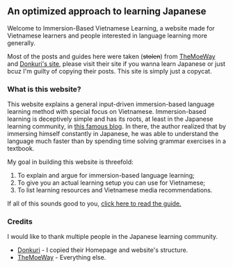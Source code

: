 ## An optimized approach to learning Japanese

Welcome to Immersion-Based Vietnamese Learning, a website made for Vietnamese learners and people interested in language learning more generally.

Most of the posts and guides here were taken (~~stolen~~) from [TheMoeWay](https://learnjapanese.moe/) and [Donkuri's site](https://donkuri.github.io/learn-japanese/), please visit their site if you wanna learn Japanese or just bcuz I'm guilty of copying their posts. This site is simply just a copycat.


### What is this website?

This website explains a general input-driven immersion-based language learning method with special focus on Vietnamese. Immersion-based learning is deceptively simple and has its roots, at least in the Japanese learning community, in [this famous blog](http://web.archive.org/web/20230604042706/http://www.alljapaneseallthetime.com/blog). In there, the author realized that by immersing himself constantly in Japanese, he was able to understand the language much faster than by spending time solving grammar exercises in a textbook.


My goal in building this website is threefold:

1.  To explain and argue for immersion-based language learning;
2.  To give you an actual learning setup you can use for Vietnamese;
3.  To list learning resources and Vietnamese media recommendations.

If all of this sounds good to you, [click here to read the guide.](guide.md)

### Credits
I would like to thank multiple people in the Japanese learning community. 

- [Donkuri](https://donkuri.github.io/learn-japanese/) - I copied their Homepage and website's structure.
- [TheMoeWay](https://learnjapanese.moe/) - Everything else.


